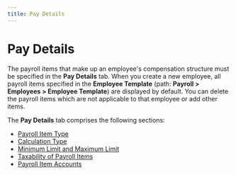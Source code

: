 ```yaml
---
title: Pay Details
---
```


# Pay Details


The payroll items that make up an employee's compensation structure must be specified in the **Pay Details** tab. When you create a new employee, all payroll items specified in the **Employee Template** (path: **Payroll &gt; Employees &gt; Employee Template**) are displayed by default. You can delete the payroll items which are not applicable to that employee or add other items.


The **Pay Details** tab comprises the following sections:

- [Payroll Item Type]({{site.prl_baseurl}}/misc/payroll_item_type_1.html)
- [Calculation Type]({{site.prl_baseurl}}/misc/calculation_type_1.html)
- [Minimum Limit and Maximum Limit]({{site.prl_baseurl}}/misc/minimum_and_maximum_amount.html)
- [Taxability of Payroll Items]({{site.prl_baseurl}}/misc/taxability_of_payroll_items.html)
- [Payroll Item Accounts]({{site.prl_baseurl}}/misc/payroll_item_accounts.html)

